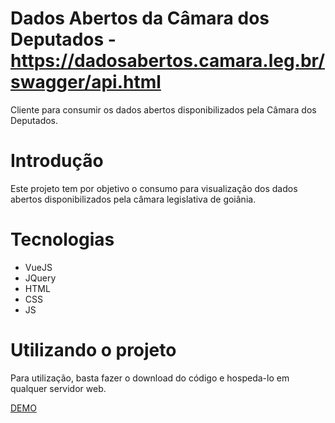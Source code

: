 # Dados Abertos da Câmara dos Deputados - https://dadosabertos.camara.leg.br/swagger/api.html
Cliente para consumir os dados abertos disponibilizados pela Câmara dos Deputados.

# Introdução

Este projeto tem por objetivo o consumo para visualização dos dados abertos disponibilizados pela câmara legislativa de goiânia.

# Tecnologias
- VueJS
- JQuery
- HTML
- CSS
- JS

# Utilizando o projeto

Para utilização, basta fazer o download do código e hospeda-lo em qualquer servidor web.

[DEMO](https://ermesoml.github.io/Dados-Abertos-Camara-Legislativa/)
